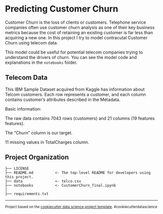 <h1>Predicting Customer Churn</h1>
Customer Churn is the loss of clients or customers. Telephone service companies often use customer churn analysis as one of their key business metrics because the cost of retaining an existing customer is far less than acquiring a new one. In this project I try to model contracutal Customer Churn using telecom data. 

This model could be useful for potential telecom companies trying to understand the drivers of churn. You can see the model code and explanations in the `notebooks` folder.


<h2>Telecom Data</h2>
This IBM Sample Dataset acquired from Kaggle has information about Telcom customers. Each row represents a customer, and each column contains customer’s attributes described in the Metadata.

Basic information:

The raw data contains 7043 rows (customers) and 21 columns (19 features features).

The “Churn” column is our target.

11 missing values in TotalCharges column.

Project Organization
------------

    ├── LICENSE
    ├── README.md          <- The top-level README for developers using this project.
    ├── data               <- telco.csv
    ├── notebooks          <- CustomerChurn_final.ipynb
    │
    ├── requirements.txt   
--------

<p><small>Project based on the <a target="_blank" href="https://drivendata.github.io/cookiecutter-data-science/">cookiecutter data science project template</a>. #cookiecutterdatascience</small></p>
